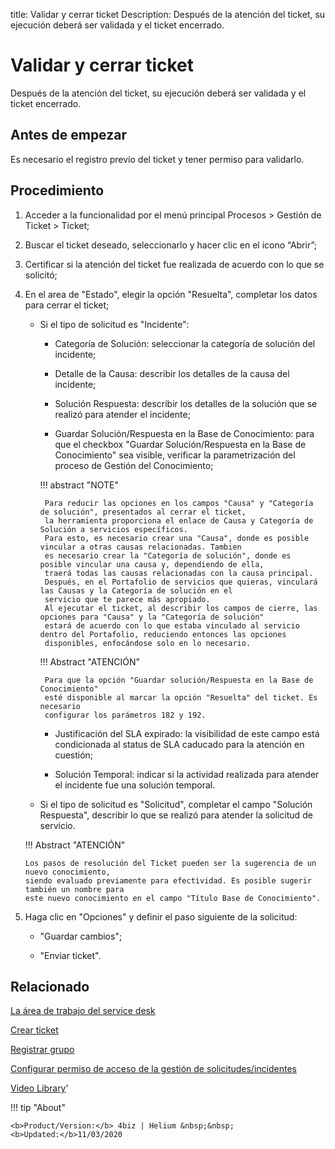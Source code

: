 title: Validar y cerrar ticket
Description: Después de la atención del ticket, su ejecución deberá ser validada y el ticket encerrado.

# Validar y cerrar ticket

Después de la atención del ticket, su ejecución deberá ser validada y el ticket encerrado.

Antes de empezar
----------------

Es necesario el registro previo del ticket y tener permiso para validarlo.

Procedimiento
-------------

1.  Acceder a la funcionalidad por el menú principal Procesos \> Gestión de
    Ticket \> Ticket;

2.  Buscar el ticket deseado, seleccionarlo y hacer clic en el icono “Abrir”;

3.  Certificar si la atención del ticket fue realizada de acuerdo con lo que se
    solicitó;

4.  En el area de "Estado", elegir la opción "Resuelta", completar los datos para
    cerrar el ticket;
    
     - Si el tipo de solicitud es "Incidente":
    
       * Categoría de Solución: seleccionar la categoría de solución del incidente;
         
       * Detalle de la Causa: describir los detalles de la causa del incidente;
         
       * Solución Respuesta: describir los detalles de la solución que se realizó 
         para atender el incidente;
         
       * Guardar Solución/Respuesta en la Base de Conocimiento: para que el checkbox 
         "Guardar Solución/Respuesta en la Base de Conocimiento" sea visible, verificar 
         la parametrización del proceso de Gestión del Conocimiento;
         
        !!! abstract "NOTE"
        
            Para reducir las opciones en los campos "Causa" y "Categoría de solución", presentados al cerrar el ticket,  
            la herramienta proporciona el enlace de Causa y Categoría de Solución a servicios específicos.
            Para esto, es necesario crear una "Causa", donde es posible vincular a otras causas relacionadas. Tambien   
            es necesario crear la "Categoría de solución", donde es posible vincular una causa y, dependiendo de ella,  
            traerá todas las causas relacionadas con la causa principal.
            Después, en el Portafolio de servicios que quieras, vinculará las Causas y la Categoría de solución en el  
            servicio que te parece más apropiado.
            Al ejecutar el ticket, al describir los campos de cierre, las opciones para "Causa" y la "Categoría de solución"  
            estará de acuerdo con lo que estaba vinculado al servicio dentro del Portafolio, reduciendo entonces las opciones  
            disponibles, enfocándose solo en lo necesario.        
           
        !!! Abstract "ATENCIÓN"
         
            Para que la opción "Guardar solución/Respuesta en la Base de Conocimiento" 
            esté disponible al marcar la opción "Resuelta" del ticket. Es necesario 
            configurar los parámetros 182 y 192.
    
    
       * Justificación del SLA expirado: la visibilidad de este campo está condicionada 
         al status de SLA caducado para la atención en cuestión;
           
       * Solución Temporal: indicar si la actividad realizada para atender el incidente 
         fue una solución temporal. 
       
    
     - Si el tipo de solicitud es "Solicitud", completar el campo "Solución Respuesta", 
      describir lo que se realizó para atender la solicitud de servicio.
      
    !!! Abstract "ATENCIÓN"
    
        Los pasos de resolución del Ticket pueden ser la sugerencia de un nuevo conocimiento, 
        siendo evaluado previamente para efectividad. Es posible sugerir también un nombre para 
        este nuevo conocimiento en el campo "Título Base de Conocimiento".
    
5.  Haga clic en "Opciones" y definir el paso siguiente de la solicitud:

     -   "Guardar cambios";
     
     -   "Enviar ticket".
   

Relacionado
-----------

[La área de trabajo del service desk](/es-es/4biz-helium/processes/tickets/use/desktop-of-service-desk.html)

[Crear ticket](/es-es/4biz-helium/processes/tickets/use/create-ticket.html)

[Registrar grupo](/es-es/4biz-helium/initial-settings/access-settings/user/register-groups.html)

[Configurar permiso de acceso de la gestión de solicitudes/incidentes](/es-es/4biz-helium/processes/tickets/configuration/access-ticket-management.html)


<i class='fa fa-youtube-play  fa-2x' style='color:#97ce17;vertical-align: middle;'> </i> [Video Library](https://www.youtube.com/playlist?list=PLB5qK2uzf2ROfIFL9F-3s-gomHNzudBEy)'

!!! tip "About"

    <b>Product/Version:</b> 4biz | Helium &nbsp;&nbsp;
    <b>Updated:</b>11/03/2020
